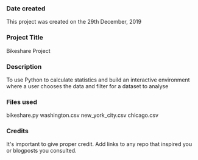 ### Date created
This project was created on the 29th December, 2019

### Project Title
Bikeshare Project

### Description
To use Python to calculate statistics and build an interactive environment where a user chooses the data and filter for a dataset to analyse

### Files used
bikeshare.py
washington.csv
new_york_city.csv
chicago.csv
### Credits
It's important to give proper credit. Add links to any repo that inspired you or blogposts you consulted.

